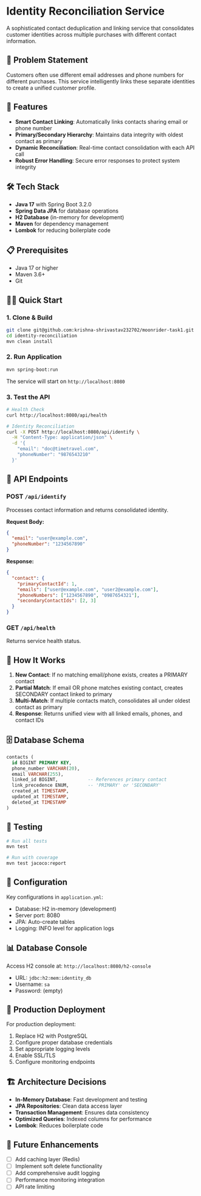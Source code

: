 # Identity Reconciliation Service

A sophisticated contact deduplication and linking service that consolidates customer identities across multiple purchases with different contact information.

## 🎯 Problem Statement

Customers often use different email addresses and phone numbers for different purchases. This service intelligently links these separate identities to create a unified customer profile.

## 🚀 Features

- **Smart Contact Linking**: Automatically links contacts sharing email or phone number
- **Primary/Secondary Hierarchy**: Maintains data integrity with oldest contact as primary
- **Dynamic Reconciliation**: Real-time contact consolidation with each API call
- **Robust Error Handling**: Secure error responses to protect system integrity

## 🛠️ Tech Stack

- **Java 17** with Spring Boot 3.2.0
- **Spring Data JPA** for database operations
- **H2 Database** (in-memory for development)
- **Maven** for dependency management
- **Lombok** for reducing boilerplate code

## 📋 Prerequisites

- Java 17 or higher
- Maven 3.6+
- Git

## 🏃‍♂️ Quick Start

### 1. Clone & Build
```bash
git clone git@github.com:krishna-shrivastav232702/moonrider-task1.git
cd identity-reconciliation
mvn clean install
```

### 2. Run Application
```bash
mvn spring-boot:run
```

The service will start on `http://localhost:8080`

### 3. Test the API
```bash
# Health Check
curl http://localhost:8080/api/health

# Identity Reconciliation
curl -X POST http://localhost:8080/api/identify \
  -H "Content-Type: application/json" \
  -d '{
    "email": "doc@timetravel.com",
    "phoneNumber": "9876543210"
  }'
```

## 📡 API Endpoints

### POST `/api/identify`
Processes contact information and returns consolidated identity.

**Request Body:**
```json
{
  "email": "user@example.com",
  "phoneNumber": "1234567890"
}
```

**Response:**
```json
{
  "contact": {
    "primaryContactId": 1,
    "emails": ["user@example.com", "user2@example.com"],
    "phoneNumbers": ["1234567890", "0987654321"],
    "secondaryContactIds": [2, 3]
  }
}
```

### GET `/api/health`
Returns service health status.

## 🧠 How It Works

1. **New Contact**: If no matching email/phone exists, creates a PRIMARY contact
2. **Partial Match**: If email OR phone matches existing contact, creates SECONDARY contact linked to primary
3. **Multi-Match**: If multiple contacts match, consolidates all under oldest contact as primary
4. **Response**: Returns unified view with all linked emails, phones, and contact IDs

## 🗄️ Database Schema

```sql
contacts (
  id BIGINT PRIMARY KEY,
  phone_number VARCHAR(20),
  email VARCHAR(255),
  linked_id BIGINT,           -- References primary contact
  link_precedence ENUM,       -- 'PRIMARY' or 'SECONDARY'
  created_at TIMESTAMP,
  updated_at TIMESTAMP,
  deleted_at TIMESTAMP
)
```

## 🧪 Testing

```bash
# Run all tests
mvn test

# Run with coverage
mvn test jacoco:report
```

## 🔧 Configuration

Key configurations in `application.yml`:
- Database: H2 in-memory (development)
- Server port: 8080
- JPA: Auto-create tables
- Logging: INFO level for application logs

## 📊 Database Console

Access H2 console at: `http://localhost:8080/h2-console`
- URL: `jdbc:h2:mem:identity_db`
- Username: `sa`
- Password: (empty)

## 🚀 Production Deployment

For production deployment:
1. Replace H2 with PostgreSQL
2. Configure proper database credentials
3. Set appropriate logging levels
4. Enable SSL/TLS
5. Configure monitoring endpoints

## 🏗️ Architecture Decisions

- **In-Memory Database**: Fast development and testing
- **JPA Repositories**: Clean data access layer
- **Transaction Management**: Ensures data consistency
- **Optimized Queries**: Indexed columns for performance
- **Lombok**: Reduces boilerplate code

## 📝 Future Enhancements

- [ ] Add caching layer (Redis)
- [ ] Implement soft delete functionality
- [ ] Add comprehensive audit logging
- [ ] Performance monitoring integration
- [ ] API rate limiting